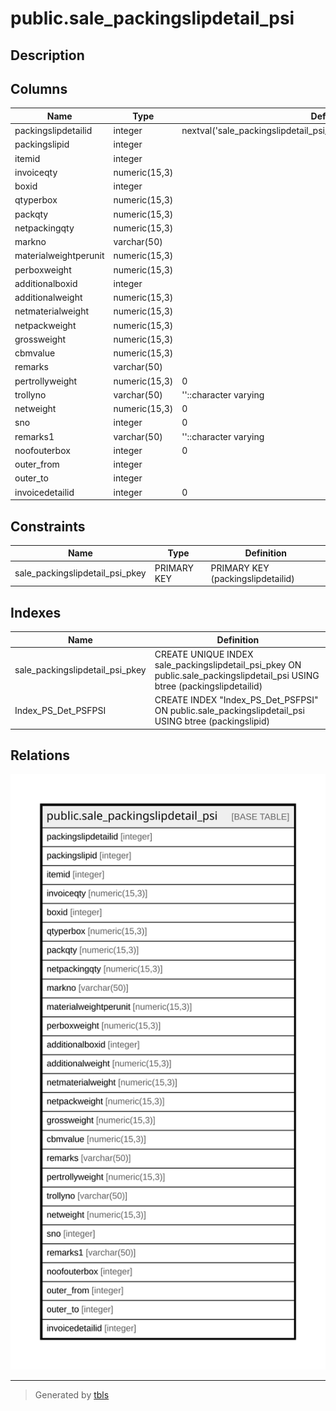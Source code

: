 # public.sale_packingslipdetail_psi

## Description

## Columns

| Name | Type | Default | Nullable | Children | Parents | Comment |
| ---- | ---- | ------- | -------- | -------- | ------- | ------- |
| packingslipdetailid | integer | nextval('sale_packingslipdetail_psi_packingslipdetailid_seq'::regclass) | false |  |  |  |
| packingslipid | integer |  | true |  |  |  |
| itemid | integer |  | true |  |  |  |
| invoiceqty | numeric(15,3) |  | true |  |  |  |
| boxid | integer |  | true |  |  |  |
| qtyperbox | numeric(15,3) |  | true |  |  |  |
| packqty | numeric(15,3) |  | true |  |  |  |
| netpackingqty | numeric(15,3) |  | true |  |  |  |
| markno | varchar(50) |  | true |  |  |  |
| materialweightperunit | numeric(15,3) |  | true |  |  |  |
| perboxweight | numeric(15,3) |  | true |  |  |  |
| additionalboxid | integer |  | true |  |  |  |
| additionalweight | numeric(15,3) |  | true |  |  |  |
| netmaterialweight | numeric(15,3) |  | true |  |  |  |
| netpackweight | numeric(15,3) |  | true |  |  |  |
| grossweight | numeric(15,3) |  | true |  |  |  |
| cbmvalue | numeric(15,3) |  | true |  |  |  |
| remarks | varchar(50) |  | true |  |  |  |
| pertrollyweight | numeric(15,3) | 0 | false |  |  |  |
| trollyno | varchar(50) | ''::character varying | false |  |  |  |
| netweight | numeric(15,3) | 0 | false |  |  |  |
| sno | integer | 0 | false |  |  |  |
| remarks1 | varchar(50) | ''::character varying | false |  |  |  |
| noofouterbox | integer | 0 | true |  |  |  |
| outer_from | integer |  | true |  |  |  |
| outer_to | integer |  | true |  |  |  |
| invoicedetailid | integer | 0 | true |  |  |  |

## Constraints

| Name | Type | Definition |
| ---- | ---- | ---------- |
| sale_packingslipdetail_psi_pkey | PRIMARY KEY | PRIMARY KEY (packingslipdetailid) |

## Indexes

| Name | Definition |
| ---- | ---------- |
| sale_packingslipdetail_psi_pkey | CREATE UNIQUE INDEX sale_packingslipdetail_psi_pkey ON public.sale_packingslipdetail_psi USING btree (packingslipdetailid) |
| Index_PS_Det_PSFPSI | CREATE INDEX "Index_PS_Det_PSFPSI" ON public.sale_packingslipdetail_psi USING btree (packingslipid) |

## Relations

![er](public.sale_packingslipdetail_psi.svg)

---

> Generated by [tbls](https://github.com/k1LoW/tbls)
